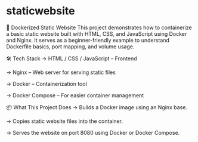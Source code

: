 # staticwebsite


🚀 Dockerized Static Website
This project demonstrates how to containerize a basic static website built with HTML, CSS, and JavaScript using Docker and Nginx. It serves as a beginner-friendly example to understand Dockerfile basics, port mapping, and volume usage.

🛠️ Tech Stack
-> HTML / CSS / JavaScript – Frontend

-> Nginx – Web server for serving static files

-> Docker – Containerization tool

-> Docker Compose – For easier container management

📦 What This Project Does
-> Builds a Docker image using an Nginx base.

-> Copies static website files into the container.

-> Serves the website on port 8080 using Docker or Docker Compose.





